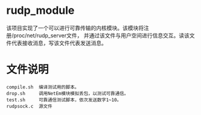 # rudp_module #
该项目实现了一个可以进行可靠传输的内核模块。该模块将注册/proc/net/rudp_server文件，
并通过该文件与用户空间进行信息交互。读该文件代表接收消息，写该文件代表发送消息。

# 文件说明 #
```
compile.sh	编译测试用的脚本。
drop.sh		调用NetEm模块模拟丢包，以测试可靠通信。
test.sh		可靠通信测试脚本，依次发送数字1~10。
rudpsock.c	源文件
```
